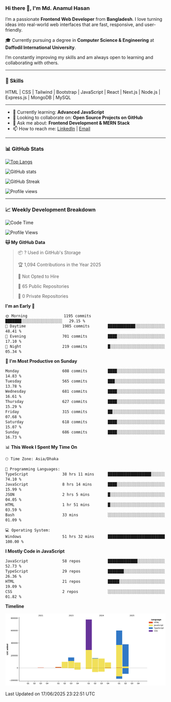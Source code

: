 ### Hi there 👋, I'm Md. Anamul Hasan

I’m a passionate **Frontend Web Developer** from **Bangladesh**. I love turning ideas into real-world web interfaces that are fast, responsive, and user-friendly.

🎓 Currently pursuing a degree in **Computer Science & Engineering** at **Daffodil International University**.

I’m constantly improving my skills and am always open to learning and collaborating with others.

---

### 🚀 Skills
HTML | CSS | Tailwind | Bootstrap | JavaScript | React | Next.js | Node.js | Express.js | MongoDB | MySQL 

---

- 🌱 Currently learning: **Advanced JavaScript**
- 👯 Looking to collaborate on: **Open Source Projects on GitHub**
- 💬 Ask me about: **Frontend Development & MERN Stack**
- 📫 How to reach me: [LinkedIn](https://www.linkedin.com/in/mdanamulhasan201) | [Email](mailto:anamulhasan3625@gmail.com)

---

### 📊 GitHub Stats

[![Top Langs](https://github-readme-stats.vercel.app/api/top-langs/?username=mdanamulhasan201&layout=compact)](https://github.com/anuraghazra/github-readme-stats)

![GitHub stats](https://github-readme-stats.vercel.app/api?username=mdanamulhasan201&show_icons=true&count_private=true&theme=tokyonight)

![GitHub Streak](https://streak-stats.demolab.com?user=mdanamulhasan201&theme=tokyonight)

![Profile views](https://gpvc.arturio.dev/mdanamulhasan201)

---

### 📈 Weekly Development Breakdown

<!--START_SECTION:waka-->
![Code Time](http://img.shields.io/badge/Code%20Time-292%20hrs%2013%20mins-blue)

![Profile Views](http://img.shields.io/badge/Profile%20Views-1-blue)

**🐱 My GitHub Data** 

> 📦 ? Used in GitHub's Storage 
 > 
> 🏆 1,094 Contributions in the Year 2025
 > 
> 🚫 Not Opted to Hire
 > 
> 📜 65 Public Repositories 
 > 
> 🔑 0 Private Repositories 
 > 
**I'm an Early 🐤** 

```text
🌞 Morning                1195 commits        ███████░░░░░░░░░░░░░░░░░░   29.15 % 
🌆 Daytime                1985 commits        ████████████░░░░░░░░░░░░░   48.41 % 
🌃 Evening                701 commits         ████░░░░░░░░░░░░░░░░░░░░░   17.10 % 
🌙 Night                  219 commits         █░░░░░░░░░░░░░░░░░░░░░░░░   05.34 % 
```
📅 **I'm Most Productive on Sunday** 

```text
Monday                   608 commits         ████░░░░░░░░░░░░░░░░░░░░░   14.83 % 
Tuesday                  565 commits         ███░░░░░░░░░░░░░░░░░░░░░░   13.78 % 
Wednesday                681 commits         ████░░░░░░░░░░░░░░░░░░░░░   16.61 % 
Thursday                 627 commits         ████░░░░░░░░░░░░░░░░░░░░░   15.29 % 
Friday                   315 commits         ██░░░░░░░░░░░░░░░░░░░░░░░   07.68 % 
Saturday                 618 commits         ████░░░░░░░░░░░░░░░░░░░░░   15.07 % 
Sunday                   686 commits         ████░░░░░░░░░░░░░░░░░░░░░   16.73 % 
```


📊 **This Week I Spent My Time On** 

```text
🕑︎ Time Zone: Asia/Dhaka

💬 Programming Languages: 
TypeScript               38 hrs 11 mins      ███████████████████░░░░░░   74.10 % 
JavaScript               8 hrs 14 mins       ████░░░░░░░░░░░░░░░░░░░░░   15.99 % 
JSON                     2 hrs 5 mins        █░░░░░░░░░░░░░░░░░░░░░░░░   04.05 % 
HTML                     1 hr 51 mins        █░░░░░░░░░░░░░░░░░░░░░░░░   03.59 % 
Bash                     33 mins             ░░░░░░░░░░░░░░░░░░░░░░░░░   01.09 % 

💻 Operating System: 
Windows                  51 hrs 32 mins      █████████████████████████   100.00 % 
```

**I Mostly Code in JavaScript** 

```text
JavaScript               58 repos            █████████████░░░░░░░░░░░░   52.73 % 
TypeScript               29 repos            ███████░░░░░░░░░░░░░░░░░░   26.36 % 
HTML                     21 repos            █████░░░░░░░░░░░░░░░░░░░░   19.09 % 
CSS                      2 repos             ░░░░░░░░░░░░░░░░░░░░░░░░░   01.82 % 
```



**Timeline**

![Lines of Code chart](https://raw.githubusercontent.com/mdanamulhasan201/mdanamulhasan201/main/assets/bar_graph.png)


 Last Updated on 17/06/2025 23:22:51 UTC
<!--END_SECTION:waka-->
